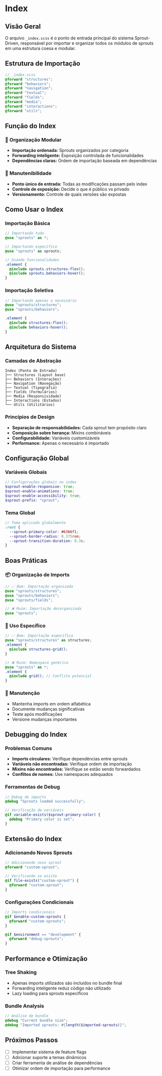 # Index

## Visão Geral

O arquivo `_index.scss` é o ponto de entrada principal do sistema Sprout-Driven, responsável por importar e organizar todos os módulos de sprouts em uma estrutura coesa e modular.

## Estrutura de Importação

```scss
// _index.scss
@forward "structures";
@forward "behaviors";
@forward "navigation";
@forward "textual";
@forward "fields";
@forward "media";
@forward "interactions";
@forward "utils";
```

## Função do Index

### 🎯 Organização Modular
- **Importação ordenada:** Sprouts organizados por categoria
- **Forwarding inteligente:** Exposição controlada de funcionalidades
- **Dependências claras:** Ordem de importação baseada em dependências

### 🔧 Manutenibilidade
- **Ponto único de entrada:** Todas as modificações passam pelo index
- **Controle de exposição:** Decide o que é público vs privado
- **Versionamento:** Controle de quais versões são expostas

## Como Usar o Index

### Importação Básica
```scss
// Importando tudo
@use "sprouts" as *;

// Importando específico
@use "sprouts" as sprouts;

// Usando funcionalidades
.element {
  @include sprouts.structures-flex();
  @include sprouts.behaviors-hover();
}
```

### Importação Seletiva
```scss
// Importando apenas o necessário
@use "sprouts/structures";
@use "sprouts/behaviors";

.element {
  @include structures-flex();
  @include behaviors-hover();
}
```

## Arquitetura do Sistema

### Camadas de Abstração
```
Index (Ponto de Entrada)
├── Structures (Layout base)
├── Behaviors (Interações)
├── Navigation (Navegação)
├── Textual (Tipografia)
├── Fields (Formulários)
├── Media (Responsividade)
├── Interactions (Estados)
└── Utils (Utilitários)
```

### Princípios de Design
- **Separação de responsabilidades:** Cada sprout tem propósito claro
- **Composição sobre herança:** Mixins combináveis
- **Configurabilidade:** Variáveis customizáveis
- **Performance:** Apenas o necessário é importado

## Configuração Global

### Variáveis Globais
```scss
// Configurações globais no index
$sprout-enable-responsive: true;
$sprout-enable-animations: true;
$sprout-enable-accessibility: true;
$sprout-prefix: "sprout";
```

### Tema Global
```scss
// Tema aplicado globalmente
:root {
  --sprout-primary-color: #6366f1;
  --sprout-border-radius: 0.375rem;
  --sprout-transition-duration: 0.3s;
}
```

## Boas Práticas

### 📦 Organização de Imports
```scss
// ✅ Bom: Importação organizada
@use "sprouts/structures";
@use "sprouts/behaviors";
@use "sprouts/fields";

// ❌ Ruim: Importação desorganizada
@use "sprouts";
```

### 🎯 Uso Específico
```scss
// ✅ Bom: Importação específica
@use "sprouts/structures" as structures;
.element {
  @include structures-grid();
}

// ❌ Ruim: Namespace genérico
@use "sprouts" as *;
.element {
  @include grid(); // Conflito potencial
}
```

### 🔧 Manutenção
- Mantenha imports em ordem alfabética
- Documente mudanças significativas
- Teste após modificações
- Versione mudanças importantes

## Debugging do Index

### Problemas Comuns
- **Imports circulares:** Verifique dependências entre sprouts
- **Variáveis não encontradas:** Verifique ordem de importação
- **Mixins não encontrados:** Verifique se estão sendo forwardados
- **Conflitos de nomes:** Use namespaces adequados

### Ferramentas de Debug
```scss
// Debug de imports
@debug "Sprouts loaded successfully";

// Verificação de variáveis
@if variable-exists($sprout-primary-color) {
  @debug "Primary color is set";
}
```

## Extensão do Index

### Adicionando Novos Sprouts
```scss
// Adicionando novo sprout
@forward "custom-sprout";

// Verificando se existe
@if file-exists("custom-sprout") {
  @forward "custom-sprout";
}
```

### Configurações Condicionais
```scss
// Imports condicionais
@if $enable-custom-sprouts {
  @forward "custom-sprouts";
}

@if $environment == "development" {
  @forward "debug-sprouts";
}
```

## Performance e Otimização

### Tree Shaking
- Apenas imports utilizados são incluídos no bundle final
- Forwarding inteligente reduz código não utilizado
- Lazy loading para sprouts específicos

### Bundle Analysis
```scss
// Análise de bundle
@debug "Current bundle size";
@debug "Imported sprouts: #{length($imported-sprouts)}";
```

## Próximos Passos

- [ ] Implementar sistema de feature flags
- [ ] Adicionar suporte a temas dinâmicos
- [ ] Criar ferramenta de análise de dependências
- [ ] Otimizar ordem de importação para performance